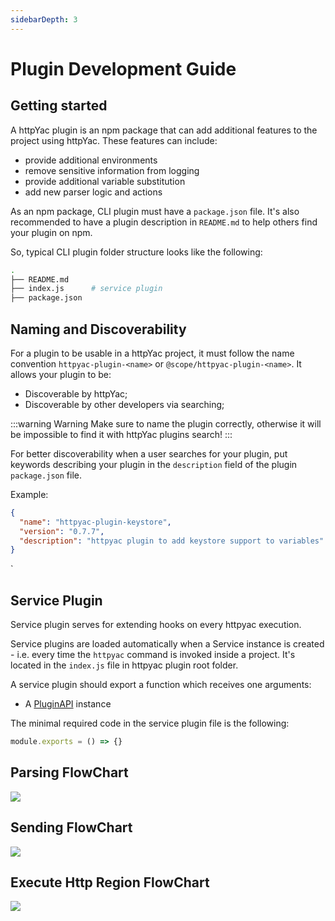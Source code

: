 ```yaml
---
sidebarDepth: 3
---
```


# Plugin Development Guide

## Getting started

A httpYac plugin is an npm package that can add additional features to the project using httpYac. These features can include:

- provide additional environments
- remove sensitive information from logging
- provide additional variable substitution
- add new parser logic and actions

As an npm package, CLI plugin must have a `package.json` file. It's also recommended to have a plugin description in `README.md` to help others find your plugin on npm.

So, typical CLI plugin folder structure looks like the following:

```bash
.
├── README.md
├── index.js      # service plugin
├── package.json
```

## Naming and Discoverability

For a plugin to be usable in a httpYac project, it must follow the name convention `httpyac-plugin-<name>` or `@scope/httpyac-plugin-<name>`. It allows your plugin to be:

- Discoverable by httpYac;
- Discoverable by other developers via searching;

:::warning Warning
Make sure to name the plugin correctly, otherwise it will be impossible to find it with httpYac plugins search!
:::

For better discoverability when a user searches for your plugin, put keywords describing your plugin in the `description` field of the plugin `package.json` file.

Example:

```json
{
  "name": "httpyac-plugin-keystore",
  "version": "0.7.7",
  "description": "httpyac plugin to add keystore support to variables"
}
```
`


## Service Plugin

Service plugin serves for extending hooks on every httpyac execution.

Service plugins are loaded automatically when a Service instance is created - i.e. every time the `httpyac` command is invoked inside a project. It's located in the `index.js` file in httpyac plugin root folder.

A service plugin should export a function which receives one arguments:

- A [PluginAPI](plugin-api.md) instance

The minimal required code in the service plugin file is the following:

```js
module.exports = () => {}
```


## Parsing FlowChart

<img src="/flows/parse_flow.svg">


## Sending FlowChart

<img src="/flows/send_flow.svg">


## Execute Http Region FlowChart

<img src="/flows/execute_flow.svg">
